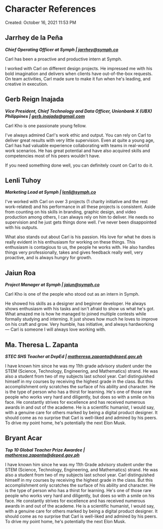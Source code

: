# Character References

Created: October 16, 2021 11:53 PM

## Jarrhey de la Peña

***Chief Operating Officer at Symph | [jarrhey@symph.co](mailto:jarrhey@symph.co)***

Carl has been a proactive and productive intern at Symph.

I worked with Carl on different design projects. He impressed me with his bold imagination and delivers when clients have out-of-the-box requests. On team activities, Carl made sure to make it fun when he's leading, and creative in execution.

## Gerb Reign Inajada

***Vice President, Chief Technology and Data Officer, Unionbank X (UBX) Philippines | [gerb.inajada@gmail.com](mailto:gerb.inajada@gmail.com)***

Carl Kho is one passionate young fellow.

I've always admired Carl's work ethic and output. You can rely on Carl to deliver great results with very little supervision. Even at quite a young age, Carl has had valuable experience collaborating with teams in real-world work scenarios. He has great potential and have also acquired skills and competencies most of his peers wouldn't have.

If you need something done well, you can definitely count on Carl to do it.

## Lenli Tuhoy

***Marketing Lead at Symph | [lenli@symph.co](mailto:lenli@symph.co)***

I've worked with Carl on over 3 projects (1 charity initiative and the rest work-related) and his performance in all these projects is consistent. Aside from counting on his skills in branding, graphic design, and video production among others, I can always rely on him to deliver. He needs no supervision and he just gets things done well. I've never been disappointed with his outputs.

What also stands out about Carl is his passion. His love for what he does is really evident in his enthusiasm for working on these things. This enthusiasm is contagious to us, the people he works with. He also handles things very professionally, takes and gives feedback really well, very proactive, and is always hungry for growth.

## Jaiun Roa

***Project Manager at Symph | [jaiun@symph.co](mailto:jaiun@symph.co)***

Carl Kho is one of the people who stood out as an intern in Symph.

He showed his skills as a designer and beginner developer. He always shows enthusiasm with his tasks and isn't afraid to show us what he's got. What amazed me is how he managed to joined multiple contests while formally studying and interning. It just shows how much he loves to improve on his craft and grow. Very humble, has initiative, and always hardworking — Carl is someone I will always love working with.

## Ma. Theresa L. Zapanta

***STEC SHS Teacher at DepEd | [matheresa.zapanta@deped.gov.ph](mailto:matheresa.zapanta@deped.gov.ph)***

I have known him since he was my 11th grade advisory student under the STEM (Science, Technology, Engineering, and Mathematics) strand. He was also a student from two of my subjects last school year. Carl distinguished himself in my courses by receiving the highest grade in the class. But this accomplishment only scratches the surface of his ability and character. He is the type of person who has a thirst for learning. He's one of those rare people who works very hard and diligently, but does so with a smile on his face. He constantly strives for excellence and has received numerous awards in and out of the academe. He is a scientific humanist, I would say, with a genuine care for others marked by being a digital product designer. It should come as no surprise that Carl is well-liked and admired by his peers. To drive my point home, he's potentially the next Elon Musk.

## Bryant Acar

***Top 10 Global Teacher Prize Awardee | [matheresa.zapanta@deped.gov.ph](mailto:matheresa.zapanta@deped.gov.ph)***

I have known him since he was my 11th Grade advisory student under the STEM (Science, Technology, Engineering, and Mathematics) strand. He was also a student from two of my subjects last school year. Carl distinguished himself in my courses by receiving the highest grade in the class. But this accomplishment only scratches the surface of his ability and character. He is the type of person who has a thirst for learning. He's one of those rare people who works very hard and diligently, but does so with a smile on his face. He constantly strives for excellence and has received numerous awards in and out of the academe. He is a scientific humanist, I would say, with a genuine care for others marked by being a digital product designer. It should come as no surprise that Carl is well-liked and admired by his peers. To drive my point home, he's potentially the next Elon Musk.